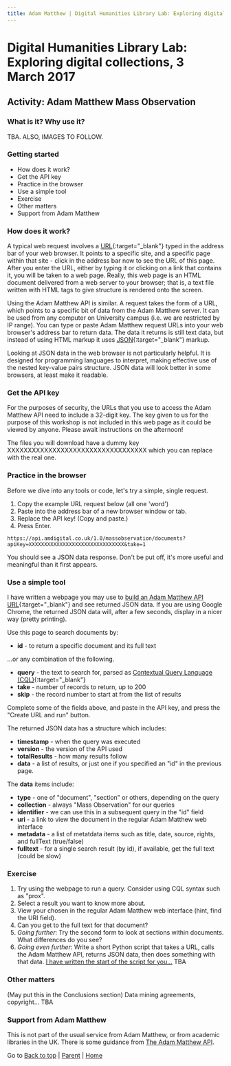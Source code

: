 ```yaml
---
title: Adam Matthew | Digital Humanities Library Lab: Exploring digital collections, 3 March 2017
---
```


# Digital Humanities Library Lab: Exploring digital collections, 3 March 2017


## Activity: Adam Matthew Mass Observation

### What is it? Why use it?
TBA. ALSO, IMAGES TO FOLLOW.

### Getting started

- How does it work?
- Get the API key
- Practice in the browser
- Use a simple tool
- Exercise
- Other matters
- Support from Adam Matthew

### How does it work?
A typical web request involves a [URL](https://techterms.com/definition/url){:target="_blank"} typed in the address bar of your web browser. It points to a specific site, and a specific page within that site - click in the address bar now to see the URL of this page. After you enter the URL, either by typing it or clicking on a link that contains it, you will be taken to a web page. Really, this web page is an HTML document delivered from a web server to your browser; that is, a text file written with HTML tags to give structure is rendered onto the screen.

Using the Adam Matthew API is similar. A request takes the form of a URL, which points to a specific bit of data from the Adam Matthew server. It can be used from any computer on University campus (i.e. we are restricted by IP range). You can type or paste Adam Matthew request URLs into your web browser's address bar to return data. The data it returns is still text data, but instead of using HTML markup it uses [JSON](https://en.wikipedia.org/wiki/JSON#Example){:target="_blank"} markup.

Looking at JSON data in the web browser is not particularly helpful. It is designed for programming languages to interpret, making effective use of the nested key-value pairs structure. JSON data will look better in some browsers, at least make it readable. 

### Get the API key
For the purposes of security, the URLs that you use to access the Adam Matthew API need to include a 32-digit key. The key given to us for the purpose of this workshop is not included in this web page as it could be viewed by anyone. Please await instructions on the afternoon! 

The files you will download have a dummy key XXXXXXXXXXXXXXXXXXXXXXXXXXXXXXXXXX which you can replace with the real one.

### Practice in the browser
Before we dive into any tools or code, let's try a simple, single request.
1. Copy the example URL request below (all one 'word')
2. Paste into the address bar of a new browser window or tab.
3. Replace the API key! (Copy and paste.)
4. Press Enter. 

`https://api.amdigital.co.uk/1.0/massobservation/documents?apiKey=XXXXXXXXXXXXXXXXXXXXXXXXXXXXXXX&take=1`

You should see a JSON data response. Don't be put off, it's more useful and meaningful than it first appears.

### Use a simple tool
I have written a webpage you may use to [build an Adam Matthew API URL](https://PhilReedData.github.io/dhll201703/am-url-builder.html){:target="_blank"} and see returned JSON data. If you are using Google Chrome, the returned JSON data will, after a few seconds, display in a nicer way (pretty printing). 

Use this page to search documents by:

- __id__ - to return a specific document and its full text

...or any combination of the following.

- __query__ - the text to search for, parsed as [Contextual Query Language (CQL)](http://developers.amdigital.co.uk/API/CQL){:target="_blank"}
- __take__ - number of records to return, up to 200
- __skip__ - the record number to start at from the list of results

Complete some of the fields above, and paste in the API key, and press the "Create URL and run" button.

The returned JSON data has a structure which includes:

- __timestamp__ - when the query was executed
- __version__ -  the version of the API used
- __totalResults__ - how many results follow
- __data__ - a list of results, or just one if you specified an "id" in the previous page.

The __data__ items include:

- __type__ - one of "document", "section" or others, depending on the query
- __collection__ - always "Mass Observation" for our queries
- __identifier__ - we can use this in a subsequent query in the "id" field
- __uri__ - a link to view the document in the regular Adam Matthew web interface
- __metadata__ - a list of metatdata items such as title, date, source, rights, and fullText (true/false)
- __fulltext__ - for a single search result (by id), if available, get the full text (could be slow)

### Exercise
1. Try using the webpage to run a query. Consider using CQL syntax such as "prox".
2. Select a result you want to know more about. 
3. View your chosen in the regular Adam Matthew web interface (hint, find the URI field).
4. Can you get to the full text for that document?
5. _Going further_: Try the second form to look at sections within documents. What differences do you see?
6. _Going even further_: Write a short Python script that takes a URL, calls the Adam Matthew API, returns JSON data, then does something with that data. [I have written the start of the script for you...](https://github.com/PhilReedData/AdamMatthewTry) TBA


### Other matters
(May put this in the Conclusions section) Data mining agreements, copyright... TBA

### Support from Adam Matthew
This is not part of the usual service from Adam Matthew, or from academic libraries in the UK. There is some guidance from [The Adam Matthew API](http://developers.amdigital.co.uk/API/Overview).


Go to [Back to top](#activity-adam-matthew-mass-observation) | [Parent](index.html) | [Home](/)
